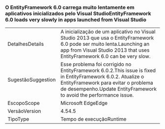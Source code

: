 ### <a name="entityframework-60-loads-very-slowly-in-apps-launched-from-visual-studio"></a><span data-ttu-id="7bba5-101">O EntityFramework 6.0 carrega muito lentamente em aplicativos inicializados pelo Visual Studio</span><span class="sxs-lookup"><span data-stu-id="7bba5-101">EntityFramework 6.0 loads very slowly in apps launched from Visual Studio</span></span>

|   |   |
|---|---|
|<span data-ttu-id="7bba5-102">Detalhes</span><span class="sxs-lookup"><span data-stu-id="7bba5-102">Details</span></span>|<span data-ttu-id="7bba5-103">A inicialização de um aplicativo no Visual Studio 2013 que usa o EntityFramework 6.0 pode ser muito lenta.</span><span class="sxs-lookup"><span data-stu-id="7bba5-103">Launching an app from Visual Studio 2013 that uses EntityFramework 6.0 can be very slow.</span></span>|
|<span data-ttu-id="7bba5-104">Sugestão</span><span class="sxs-lookup"><span data-stu-id="7bba5-104">Suggestion</span></span>|<span data-ttu-id="7bba5-105">Esse problema foi corrigido no EntityFramework 6.0.2.</span><span class="sxs-lookup"><span data-stu-id="7bba5-105">This issue is fixed in EntityFramework 6.0.2.</span></span> <span data-ttu-id="7bba5-106">Atualize o EntityFramework para evitar o problema de desempenho.</span><span class="sxs-lookup"><span data-stu-id="7bba5-106">Update EntityFramework to avoid the performance issue.</span></span>|
|<span data-ttu-id="7bba5-107">Escopo</span><span class="sxs-lookup"><span data-stu-id="7bba5-107">Scope</span></span>|<span data-ttu-id="7bba5-108">Microsoft Edge</span><span class="sxs-lookup"><span data-stu-id="7bba5-108">Edge</span></span>|
|<span data-ttu-id="7bba5-109">Versão</span><span class="sxs-lookup"><span data-stu-id="7bba5-109">Version</span></span>|<span data-ttu-id="7bba5-110">4.5</span><span class="sxs-lookup"><span data-stu-id="7bba5-110">4.5</span></span>|
|<span data-ttu-id="7bba5-111">Tipo</span><span class="sxs-lookup"><span data-stu-id="7bba5-111">Type</span></span>|<span data-ttu-id="7bba5-112">Tempo de execução</span><span class="sxs-lookup"><span data-stu-id="7bba5-112">Runtime</span></span>|

